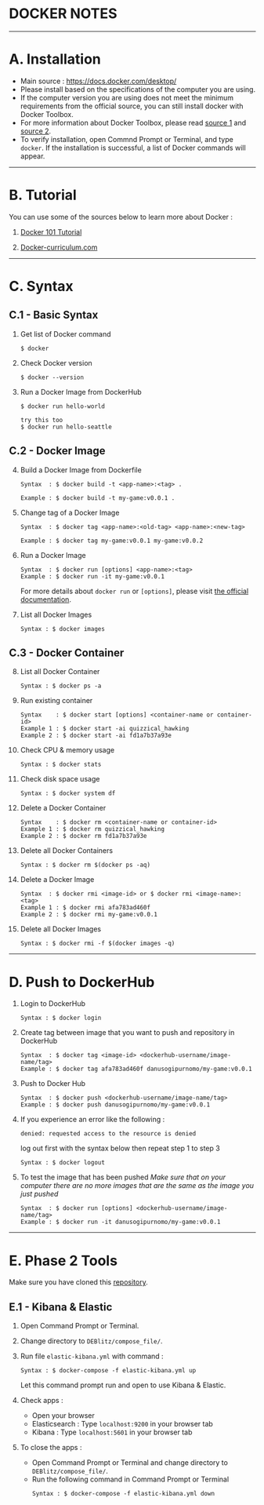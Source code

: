 # DOCKER NOTES

---
# A. Installation
- Main source : https://docs.docker.com/desktop/
- Please install based on the specifications of the computer you are using.
- If the computer version you are using does not meet the minimum requirements from the official source, you can still install docker with Docker Toolbox. 
- For more information about Docker Toolbox, please read [source 1](https://www.upwork.com/resources/docker-toolbox) and [source 2](https://nickjanetakis.com/blog/should-you-use-the-docker-toolbox-or-docker-for-mac-windows).
- To verify installation, open Commnd Prompt or Terminal, and type `docker`. If the installation is successful, a list of Docker commands will appear.

---
# B. Tutorial
You can use some of the sources below to learn more about Docker :
1. [Docker 101 Tutorial](https://www.docker.com/101-tutorial/)
   
2. [Docker-curriculum.com](https://docker-curriculum.com/)

---
# C. Syntax
## C.1 - Basic Syntax
1. Get list of Docker command
   ```
   $ docker
   ```

2. Check Docker version
   ```
   $ docker --version
   ```

3. Run a Docker Image from DockerHub
   ```
   $ docker run hello-world
   
   try this too
   $ docker run hello-seattle
   ```

## C.2 - Docker Image
4. Build a Docker Image from Dockerfile
   ```
   Syntax  : $ docker build -t <app-name>:<tag> .
   
   Example : $ docker build -t my-game:v0.0.1 .
   ```

5. Change tag of a Docker Image
   ```
   Syntax  : $ docker tag <app-name>:<old-tag> <app-name>:<new-tag>

   Example : $ docker tag my-game:v0.0.1 my-game:v0.0.2
   ```

6. Run a Docker Image
   ```
   Syntax  : $ docker run [options] <app-name>:<tag>
   Example : $ docker run -it my-game:v0.0.1
   ```
   For more details about `docker run` or `[options]`, please visit [the official documentation](https://docs.docker.com/engine/reference/run/).

7. List all Docker Images
   ```
   Syntax : $ docker images
   ```

## C.3 - Docker Container


8. List all Docker Container
   ```
   Syntax : $ docker ps -a
   ```

9. Run existing container
   ```
   Syntax    : $ docker start [options] <container-name or container-id>
   Example 1 : $ docker start -ai quizzical_hawking
   Example 2 : $ docker start -ai fd1a7b37a93e
   ```

10. Check CPU & memory usage
    ```
    Syntax : $ docker stats
    ```

11. Check disk space usage
    ```
    Syntax : $ docker system df
    ```

12. Delete a Docker Container
    ```
    Syntax    : $ docker rm <container-name or container-id>
    Example 1 : $ docker rm quizzical_hawking
    Example 2 : $ docker rm fd1a7b37a93e
    ```

13. Delete all Docker Containers
    ```
    Syntax : $ docker rm $(docker ps -aq)
    ```

14. Delete a Docker Image
    ```
    Syntax  : $ docker rmi <image-id> or $ docker rmi <image-name>:<tag>
    Example 1 : $ docker rmi afa783ad460f
    Example 2 : $ docker rmi my-game:v0.0.1
    ```

15. Delete all Docker Images
    ```
    Syntax : $ docker rmi -f $(docker images -q)
    ```
---
# D. Push to DockerHub
1. Login to DockerHub
   ```
   Syntax : $ docker login
   ```

2. Create tag between image that you want to push and repository in DockerHub
   ```
   Syntax  : $ docker tag <image-id> <dockerhub-username/image-name/tag>
   Example : $ docker tag afa783ad460f danusogipurnomo/my-game:v0.0.1
   ```
   
3. Push to Docker Hub
   ```
   Syntax  : $ docker push <dockerhub-username/image-name/tag>
   Example : $ docker push danusogipurnomo/my-game:v0.0.1
   ```

4. If you experience an error like the following :
   ```
   denied: requested access to the resource is denied
   ```
   
   log out first with the syntax below then repeat step 1 to step 3
   ```
   Syntax : $ docker logout
   ```

5. To test the image that has been pushed
   *Make sure that on your computer there are no more images that are the same as the image you just pushed*
   ```
   Syntax  : $ docker run [options] <dockerhub-username/image-name/tag>
   Example : $ docker run -it danusogipurnomo/my-game:v0.0.1
   ```
---
# E. Phase 2 Tools

Make sure you have cloned this [repository](https://github.com/ardhiraka/DEBlitz).

## E.1 - Kibana & Elastic
1. Open Command Prompt or Terminal.

2. Change directory to `DEBlitz/compose_file/`.

3. Run file `elastic-kibana.yml` with command :  
   ```
   Syntax : $ docker-compose -f elastic-kibana.yml up
   ```
   Let this command prompt run and open to use Kibana & Elastic.

4. Check apps :
   - Open your browser
   - Elasticsearch : Type `localhost:9200` in your browser tab
   - Kibana : Type `localhost:5601` in your browser tab

5. To close the apps :
   - Open Command Prompt or Terminal and change directory to `DEBlitz/compose_file/`.
   - Run the following command in Command Prompt or Terminal
     ```
     Syntax : $ docker-compose -f elastic-kibana.yml down
     ```